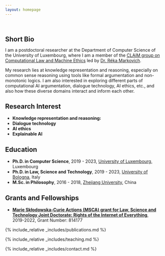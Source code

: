 ```yaml
---
layout: homepage
---
```


<h1 id="about-me"></h1>

<h2 style="margin: 60px 0px 10px;">Short Bio</h2>

I am a postdoctoral researcher at the Department of Computer Science of the University of Luxembourg, where I am a member of the [CLAiM group on Computational Law and Machine Ethics](https://www.uni.lu/fstm-en/research-groups/computational-law-and-machine-ethics/) led by [Dr. Réka Markovich](https://rekamarkovich.github.io/). 

My research lies at knowledge representation and reasoning, especially on common sense reasoning using tools like formal argumentation and non-monotonic logics. I am also interested in exploring different parts of computational AI argumentation, dialogue technology, AI ethics, etc., and also how these diverse domains interact and inform each other.


## Research Interest

- **Knowledge representation and reasoning:**
- **Dialogue technology** 
- **AI ethics**
- **Explainable AI** 


## Education
- **Ph.D. in Computer Science**, 2019 - 2023, [University of Luxembourg](https://www.uni.lu/), Luxembourg
- **Ph.D. in Law, Science and Technology**, 2019 - 2023, [University of Bologna](https://www.unibo.it/), Italy
- **M.Sc. in Philosophy**, 2016 - 2018, [Zhejiang University](https://www.zju.edu.cn/), China


## Grants and Fellowships
- **[Marie Skłodowska-Curie Actions (MSCA) grant for Law, Science and Technology Joint Doctorate: Rights of the Internet of Everything](https://cordis.europa.eu/project/id/814177)**, 2019-2022, Grant Number: 814177

<div data-iframe-width="150" data-iframe-height="270" data-share-badge-id="343635de-7d0f-43ea-922d-432566a4b1e5" data-share-badge-host="https://www.credly.com"></div><script type="text/javascript" async src="//cdn.credly.com/assets/utilities/embed.js"></script>
{% include_relative _includes/publications.md %}

{% include_relative _includes/teaching.md %}

{% include_relative _includes/contact.md %}

